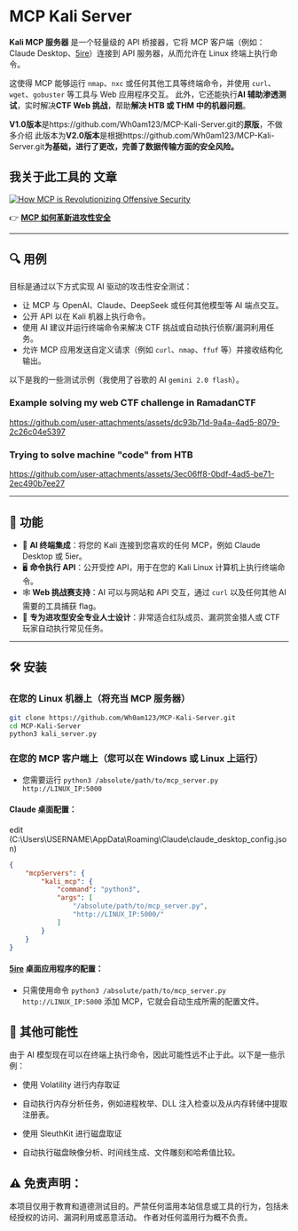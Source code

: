 # MCP Kali Server

**Kali MCP 服务器** 是一个轻量级的 API 桥接器，它将 MCP 客户端（例如：Claude Desktop、[5ire](https://github.com/nanbingxyz/5ire)）连接到 API 服务器，从而允许在 Linux 终端上执行命令。

这使得 MCP 能够运行 `nmap`、`nxc` 或任何其他工具等终端命令，并使用 `curl`、`wget`、`gobuster` 等工具与 Web 应用程序交互。
此外，它还能执行**AI 辅助渗透测试**，实时解决**CTF Web 挑战**，帮助**解决 HTB 或 THM 中的机器问题**。

**V1.0版本**是https://github.com/Wh0am123/MCP-Kali-Server.git的**原版**，不做多介绍
此版本为**V2.0版本**是根据https://github.com/Wh0am123/MCP-Kali-Server.git**为基础，进行了更改，完善了数据传输方面的安全风险。**

## 我关于此工具的 文章

[![How MCP is Revolutionizing Offensive Security](https://miro.medium.com/v2/resize:fit:828/format:webp/1*g4h-mIpPEHpq_H63W7Emsg.png)](https://yousofnahya.medium.com/how-mcp-is-revolutionizing-offensive-security-93b2442a5096)

👉 [**MCP 如何革新进攻性安全**](https://yousofnahya.medium.com/how-mcp-is-revolutionizing-offensive-security-93b2442a5096)

---

## 🔍 用例

目标是通过以下方式实现 AI 驱动的攻击性安全测试：

- 让 MCP 与 OpenAI、Claude、DeepSeek 或任何其他模型等 AI 端点交互。
- 公开 API 以在 Kali 机器上执行命令。
- 使用 AI 建议并运行终端命令来解决 CTF 挑战或自动执行侦察/漏洞利用任务。
- 允许 MCP 应用发送自定义请求（例如 `curl`、`nmap`、`ffuf` 等）并接收结构化输出。

以下是我的一些测试示例（我使用了谷歌的 AI `gemini 2.0 flash`）。

### Example solving my web CTF challenge in RamadanCTF
https://github.com/user-attachments/assets/dc93b71d-9a4a-4ad5-8079-2c26c04e5397

### Trying to solve machine "code" from HTB
https://github.com/user-attachments/assets/3ec06ff8-0bdf-4ad5-be71-2ec490b7ee27


---

## 🚀 功能

- 🧠 **AI 终端集成**：将您的 Kali 连接到您喜欢的任何 MCP，例如 Claude Desktop 或 5ier。
- 🖥️ **命令执行 API**：公开受控 API，用于在您的 Kali Linux 计算机上执行终端命令。
- 🕸️ **Web 挑战赛支持**：AI 可以与网站和 API 交互，通过 `curl` 以及任何其他 AI 需要的工具捕获 flag。
- 🔐 **专为进攻型安全专业人士设计**：非常适合红队成员、漏洞赏金猎人或 CTF 玩家自动执行常见任务。

---

## 🛠️ 安装

### 在您的 Linux 机器上（将充当 MCP 服务器）

```bash
git clone https://github.com/Wh0am123/MCP-Kali-Server.git
cd MCP-Kali-Server
python3 kali_server.py
```

### 在您的 MCP 客户端上（您可以在 Windows 或 Linux 上运行）

- 您需要运行 `python3 /absolute/path/to/mcp_server.py http://LINUX_IP:5000`

#### Claude 桌面配置：

edit (C:\Users\USERNAME\AppData\Roaming\Claude\claude_desktop_config.json)

```json
{
    "mcpServers": {
        "kali_mcp": {
            "command": "python3",
            "args": [
                "/absolute/path/to/mcp_server.py",
                "http://LINUX_IP:5000/"
            ]
        }
    }
}
```

#### [5ire](https://github.com/nanbingxyz/5ire) 桌面应用程序的配置：

- 只需使用命令 `python3 /absolute/path/to/mcp_server.py http://LINUX_IP:5000` 添加 MCP，它就会自动生成所需的配置文件。

## 🔮 其他可能性

由于 AI 模型现在可以在终端上执行命令，因此可能性远不止于此。以下是一些示例：

- 使用 Volatility 进行内存取证
- 自动执行内存分析任务，例如进程枚举、DLL 注入检查以及从内存转储中提取注册表。

- 使用 SleuthKit 进行磁盘取证
- 自动执行磁盘映像分析、时间线生成、文件雕刻和哈希值比较。

## ⚠️ 免责声明：

本项目仅用于教育和道德测试目的。严禁任何滥用本站信息或工具的行为，包括未经授权的访问、漏洞利用或恶意活动。
作者对任何滥用行为概不负责。
